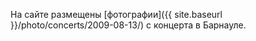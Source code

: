 ---
---

На сайте размещены [фотографии]({{ site.baseurl }}/photo/concerts/2009-08-13/) с концерта в Барнауле.
